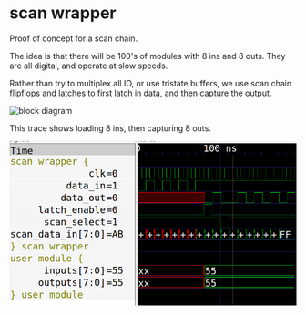 # scan wrapper

Proof of concept for a scan chain. 

The idea is that there will be 100's of modules with 8 ins and 8 outs.
They are all digital, and operate at slow speeds. 

Rather than try to multiplex all IO, or use tristate buffers, we use scan chain flipflops and latches to first latch in data, and then capture the output.

![block diagram](blockdiagram.png)

This trace shows loading 8 ins, then capturing 8 outs.

![trace](trace.png)

